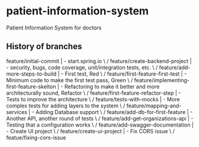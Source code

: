 # patient-information-system
Patient Information System for doctors

## History of branches

feature/initial-commit
 |    - start.spring.io
\ /
feature/create-backend-project
 |    - security, bugs, code coverage, unit/integration tests, etc.
\ /
feature/add-more-steps-to-build
 |    - First test, Red
\ /
feature/first-feature-first-test
 |    - Minimum code to make the first test pass, Green
\ /
feature/implementing-first-feature-skelton
 |    - Refactoring to make it better and more architecturally sound, Refactor
\ /
feature/first-feature-refactor-step
 |    - Tests to improve the architecture
\ /
feature/tests-with-mocks
 |    - More complex tests for adding layers to the system
\ /
feature/mapping-and-services
 |    - Adding Database support
\ /
feature/add-db-for-first-feature
 |    - Another API, another round of tests
\ /
feature/add-get-organizations-api
 |    - Testing that a configuration works
\ /
feature/add-swagger-documentation
 |    - Create UI project
\ /
feature/create-ui-project
 |    - Fix CORS issue
\ /
featue/fixing-cors-issue
